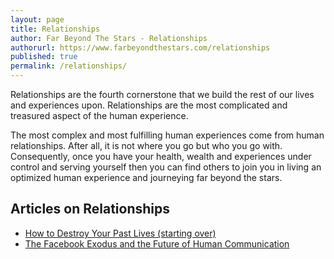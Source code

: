```yaml
---
layout: page
title: Relationships
author: Far Beyond The Stars - Relationships
authorurl: https://www.farbeyondthestars.com/relationships
published: true
permalink: /relationships/
---
```


<p>Relationships are the fourth cornerstone that we build the rest of our lives and experiences upon. Relationships are the most complicated and treasured aspect of the human experience.
<p>The most complex and most fulfilling human experiences come from human relationships. After all, it is not where you go but who you go with. Consequently, once you have your health, wealth and experiences under control and serving yourself then you can find others to join you in living an optimized human experience and journeying far beyond the stars.

## Articles on Relationships
<ul>
<li><a href="/how-to-destroy-your-past-lives-starting-over/">How to Destroy Your Past Lives (starting over)</a></li>
<li><a href="/the-facebook-exodus-and-the-future-of-human-communication/">The Facebook Exodus and the Future of Human Communication</a></li>
</ul>
